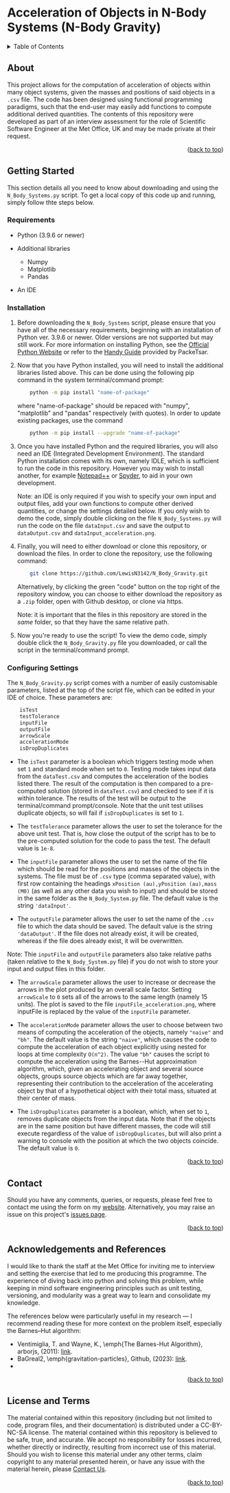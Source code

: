 # Acceleration of Objects in N-Body Systems (N-Body Gravity)

<a id="readme-top"></a>

<details>
  <summary>Table of Contents</summary>
  <ol>
  <li> <a href="#about">About</a></li>
  <li> <a href="#getting-started">Getting Started</a>
    <ul>
      <li> <a href="#requirements">Requirements</a></li>
      <li> <a href="#installation">Installation</a></li>
      <li> <a href="#configuring-settings">Configuring Settings</a></li>
    </ul>  </li>
  <li> <a href="#contact">Contact</a></li>
  <li> <a href="#acknowledgements-and-references">Acknowledgements and References</a></li>
  </ol>
</details>

## About

This project allows for the computation of acceleration of objects within many object systems, given the masses and positions of said objects in a `.csv` file. The code has been designed using functional programming paradigms, such that the end-user may easily add functions to compute additional derived quantities. The contents of this repository were developed as part of an interview assessment for the role of Scientific Software Engineer at the Met Office, UK and may be made private at their request.

<p align="right">(<a href="#readme-top">back to top</a>)</p>

## Getting Started

This section details all you need to know about downloading and using the `N_Body_Systems.py` script. To get a local copy of this code up and running, simply follow thte steps below.

### Requirements

- Python (3.9.6 or newer)

- Additional libraries
  - Numpy
  - Matplotlib
  - Pandas
 
- An IDE 

### Installation

1. Before downloading the `N_Body_Systems` script, please ensure that you have all of the necessary requirements, beginning with an installation of Python ver. 3.9.6 or newer. Older versions are not supported but may still work. For more information on installing Python, see the <a href="https://www.python.org/downloads/">Official Python Website</a> or refer to the <a href="https://github.com/PackeTsar/Install-Python/blob/master/README.md">Handy Guide</a> provided by PackeTsar. 

2. Now that you have Python installed, you will need to install the additional libraries listed above. This can be done using the following pip command in the system terminal/command prompt:

    ```sh
        python -m pip install "name-of-package"
    ```
    where "name-of-package" should be repaced with "numpy", "matplotlib" and "pandas" respectively (with quotes). In order to update existing packages, use the command
    
    ```sh
        python -m pip install --upgrade "name-of-package"
    ```

3. Once you have installed Python and the required libraries, you will also need an IDE (Integrated Development Environment). The standard Python installation comes with its own, namely IDLE, which is sufficient to run the code in this repository. However you may wish to install another, for example <a href="https://notepad-plus-plus.org/">Notepad++</a> or <a href="https://www.spyder-ide.org/">Spyder</a>, to aid in your own development.
   
    Note: an IDE is only required if you wish to specify your own input and output files, add your own functions to compute other derived quantities, or change the settings detailed below. If you only wish to demo the code, simply double clicking on the file `N_Body_Systems.py` will run the code on the file `dataInput.csv` and save the output to `dataOutput.csv` and `dataInput_acceleration.png`.

4. Finally, you will need to either download or clone this repository, or download the files. In order to clone the repository, use the following command:
    ```sh
        git clone https://github.com/LewisN3142/N_Body_Gravity.git
    ```
    Alternatively, by clicking the green "code" button on the top right of the repository window, you can choose to either download the repository as a `.zip` folder, open with Github desktop, or clone via https.
   
    Note: it is important that the files in this repository are stored in the *same* folder, so that they have the same relative path.

5. Now you're ready to use the script! To view the demo code, simply double click the `N_Body_Gravity.py` file you downloaded, or call the script in the terminal/command prompt. 


### Configuring Settings

The `N_Body_Gravity.py` script comes with a number of easily customisable parameters, listed at the top of the script file, which can be edited in your IDE of choice. These parameters are:

``` sh
    isTest
    testTolerance
    inputFile
    outputFile
    arrowScale
    accelerationMode
    isDropDuplicates
```

 - The `isTest` parameter is a boolean which triggers testing mode when set `1` and standard mode when set to `0`. Testing mode takes input data from the `dataTest.csv` and computes the acceleration of the bodies listed there. The result of the computation is then compared to a pre-computed solution (stored in `dataTest.csv`) and checked to see if it is within tolerance. The results of the test will be output to the terminal/command prompt/console. Note that the unit test utilises duplicate objects, so will fail if `isDropDuplicates` is set to `1`.

 - The `testTolerance` parameter allows the user to set the tolerance for the above unit test. That is, how close the output of the script has to be to the pre-computed solution for the code to pass the test. The default value is `1e-8`.

 - The `inputFile` parameter allows the user to set the name of the file which should be read for the positions and masses of the objects in the systems. The file must be of `.csv` type (comma separated value), with first row containing the headings `xPosition (au),yPosition (au),mass (M0)` (as well as any other data you wish to input) and should be stored in the same folder as the `N_Body_System.py` file. The default value is the string `'dataInput'`.

 - The `outputFile` parameter allows the user to set the name of the `.csv` file to which the data should be saved. The default value is the string `'dataOutput'`. If the file does not already exist, it will be created, whereas if the file does already exist, it will be overwritten.

Note: Thie `inputFile` and `outputFile` parameters also take relative paths (taken relative to the `N_Body_System.py` file) if you do not wish to store your input and output files in this folder. 

 - The `arrowScale` parameter allows the user to increase or decrease the arrows in the plot produced by an overall scale factor. Setting `arrowScale` to `0` sets all of the arrows to the same length (namely 15 units). The plot is saved to the file `inputFile_acceleration.png`, where inputFile is replaced by the value of the `inputFile` parameter.

 - The `accelerationMode` parameter allows the user to choose between two means of computing the acceleration of the objects, namely `"naive"` and `"bh"`. The default value is the string `"naive"`, which causes the code to compute the acceleration of each object explicitly using nested for loops at time complexity `O(n^2)`. The value `"bh"` causes the script to compute the acceleration using the Barnes--Hut approximation algorithm, which, given an accelerating object and several source objects, groups source objects which are far away together, representing their contribution to the acceleration of the accelerating object by that of a hypothetical object with their total mass, situated at their center of mass.

 -  The `isDropDuplicates` parameter is a boolean, which, when set to `1`, removes duplicate objects from the input data. Note that if the objects are in the same position but have different masses, the code will still execute regardless of the value of `isDropDuplicates`, but will also print a warning to console with the position at which the two objects coincide. The default value is `0`.


<p align="right">(<a href="#readme-top">back to top</a>)</p>

## Contact

Should you have any comments, queries, or requests, please feel free to contact me using the form on my <a href="https://lewisn3142.github.io/contact_page/contact.html">website</a>.
Alternatively, you may raise an issue on this project's <a href="https://github.com/LewisN3142/N-Body-Gravity/issues">issues page</a>.

<p align="right">(<a href="#readme-top">back to top</a>)</p>

## Acknowledgements and References

I would like to thank the staff at the Met Office for inviting me to interview and setting the exercise that led to me producing this programme. The experience of diving back into python and solving this problem, while keeping in mind software engineering principles such as unit testing, versioning, and modularity was a great way to learn and consolidate my knowledge.

The references below were particularly useful in my research &mdash; I recommend reading these for more context on the problem itself, especially the Barnes&ndash;Hut algorithm:

- Ventimiglia, T. and Wayne, K., \emph{The Barnes-Hut Algorithm}, arborjs, (2011): <a href="https://arborjs.org/docs/barnes-hut">link</a>.
- BaGreal2, \emph{gravitation-particles}, Github, (2023): <a href="https://github.com/BaGreal2/gravitation-particles">link</a>.
-

<p align="right">(<a href="#readme-top">back to top</a>)</p>

## License and Terms

The material contained within this repository (including but not limited to code, program files, and their documentation) is distributed under a CC-BY-NC-SA license. The material contained within this repository is believed to be safe, true, and accurate. We accept no responsibility for losses incurred, whether directly or indirectly, resulting from incorrect use of this material. Should you wish to license this material under any other terms, claim copyright to any material presented herein, or have any issue with the material herein, please [Contact Us](https://lewisn3142.github.io/contact_page/contact.html).

<p align="right">(<a href="#readme-top">back to top</a>)</p>
